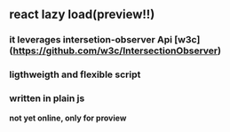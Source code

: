 ## react lazy load(preview!!)
### it leverages intersetion-observer Api  [w3c] (https://github.com/w3c/IntersectionObserver)

### ligthweigth and flexible script 

### written in plain js

<b>not yet online, only for proview </b>